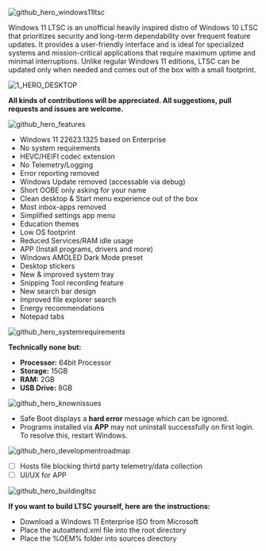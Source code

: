 ![github_hero_windows11ltsc](https://user-images.githubusercontent.com/96759883/219660362-26d8fdc2-b5e3-43b3-abba-c3009c3a744f.png)

Windows 11 LTSC is an unofficial heavily inspired distro of Windows 10 LTSC that prioritizes security and long-term dependability over frequent feature updates. It provides a user-friendly interface and is ideal for specialized systems and mission-critical applications that require maximum uptime and minimal interruptions. Unlike regular Windows 11 editions, LTSC can be updated only when needed and comes out of the box with a small footprint.

![1_HERO_DESKTOP](https://user-images.githubusercontent.com/96759883/219473489-3f60515a-2590-4c02-a175-75641b9b35e2.png)

**All kinds of contributions will be appreciated. All suggestions, pull 
requests and issues are welcome.**

![github_hero_features](https://user-images.githubusercontent.com/96759883/219661176-d969a7a6-777f-4632-aa0c-c9b718d900b1.png)

- Windows 11 22623.1325 based on Enterprise
- No system requirements
- HEVC/HEIFI codec extension
- No Telemetry/Logging
- Error reporting removed
- Windows Update removed (accessable via debug)
- Short OOBE only asking for your name
- Clean desktop & Start menu experience out of the box
- Most inbox-apps removed
- Simplified settings app menu
- Education themes
- Low OS footprint
- Reduced Services/RAM idle usage
- APP (Install programs, drivers and more)
- Windows AMOLED Dark Mode preset
- Desktop stickers
- New & improved system tray
- Snipping Tool recording feature
- New search bar design
- Improved file explorer search
- Energy recommendations 
- Notepad tabs

![github_hero_systemrequirements](https://user-images.githubusercontent.com/96759883/219661540-e1db9e9a-f3c0-425d-b90e-0bf8439a0db0.png)

**Technically none but:**
- **Processor:** 64bit Processor
- **Storage:** 15GB
- **RAM:** 2GB
- **USB Drive:** 8GB

![github_hero_knownissues](https://user-images.githubusercontent.com/96759883/219661914-95301525-96c9-4ce4-86f4-761774f26c1c.png)

- Safe Boot displays a **hard error** message which can be ignored.
- Programs installed via **APP** may not uninstall successfully on first login. To resolve this, restart Windows.
  
![github_hero_developmentroadmap](https://user-images.githubusercontent.com/96759883/219663351-9bcb80e4-8f78-4cba-a94c-75f7a50b400a.png)

- [ ] Hosts file blocking thirtd party telemetry/data collection
- [ ] UI/UX for APP

![github_hero_buildingltsc](https://user-images.githubusercontent.com/96759883/219663814-828c3fb3-89a2-4409-8172-bfb067065f00.png)

**If you want to build LTSC yourself, here are the instructions:**

- Download a Windows 11 Enterprise ISO from Microsoft
- Place the autoattend.xml file into the root directory 
- Place the %OEM% folder into sources directory
